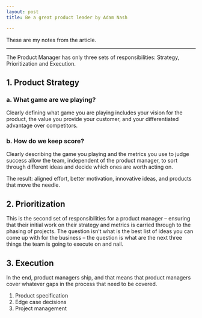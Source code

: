 ```yaml
---
layout: post
title: Be a great product leader by Adam Nash

---
```


These are my notes from the article. 

---

The Product Manager has only three sets of responsibilities: Strategy, Prioritization and Execution.

## 1. Product Strategy

### a. What game are we playing?

Clearly defining what game you are playing includes your vision for the product, the value you provide your customer, and your differentiated advantage over competitors.  

### b. How do we keep score?

Clearly describing the game you playing and the metrics you use to judge success allow the team, independent of the product manager, to sort through different ideas and decide which ones are worth acting on.

The result: aligned effort, better motivation, innovative ideas, and products that move the needle.

## 2. Prioritization
This is the second set of responsibilities for a product manager – ensuring that their initial work on their strategy and metrics is carried through to the phasing of projects.
The question isn’t what is the best list of ideas you can come up with for the business – the question is what are the next three things the team is going to execute on and nail.

## 3. Execution

In the end, product managers ship, and that means that product managers cover whatever gaps in the process that need to be covered.
1. Product specification
2. Edge case decisions
3. Project management
